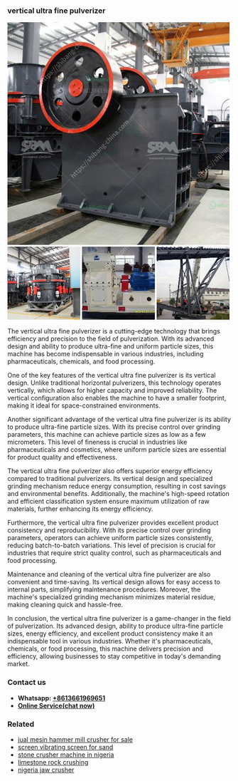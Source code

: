 <h3>vertical ultra fine pulverizer</h3><img src='1702952802.jpg' alt=''><p>The vertical ultra fine pulverizer is a cutting-edge technology that brings efficiency and precision to the field of pulverization. With its advanced design and ability to produce ultra-fine and uniform particle sizes, this machine has become indispensable in various industries, including pharmaceuticals, chemicals, and food processing.</p><p>One of the key features of the vertical ultra fine pulverizer is its vertical design. Unlike traditional horizontal pulverizers, this technology operates vertically, which allows for higher capacity and improved reliability. The vertical configuration also enables the machine to have a smaller footprint, making it ideal for space-constrained environments.</p><p>Another significant advantage of the vertical ultra fine pulverizer is its ability to produce ultra-fine particle sizes. With its precise control over grinding parameters, this machine can achieve particle sizes as low as a few micrometers. This level of fineness is crucial in industries like pharmaceuticals and cosmetics, where uniform particle sizes are essential for product quality and effectiveness.</p><p>The vertical ultra fine pulverizer also offers superior energy efficiency compared to traditional pulverizers. Its vertical design and specialized grinding mechanism reduce energy consumption, resulting in cost savings and environmental benefits. Additionally, the machine's high-speed rotation and efficient classification system ensure maximum utilization of raw materials, further enhancing its energy efficiency.</p><p>Furthermore, the vertical ultra fine pulverizer provides excellent product consistency and reproducibility. With its precise control over grinding parameters, operators can achieve uniform particle sizes consistently, reducing batch-to-batch variations. This level of precision is crucial for industries that require strict quality control, such as pharmaceuticals and food processing.</p><p>Maintenance and cleaning of the vertical ultra fine pulverizer are also convenient and time-saving. Its vertical design allows for easy access to internal parts, simplifying maintenance procedures. Moreover, the machine's specialized grinding mechanism minimizes material residue, making cleaning quick and hassle-free.</p><p>In conclusion, the vertical ultra fine pulverizer is a game-changer in the field of pulverization. Its advanced design, ability to produce ultra-fine particle sizes, energy efficiency, and excellent product consistency make it an indispensable tool in various industries. Whether it's pharmaceuticals, chemicals, or food processing, this machine delivers precision and efficiency, allowing businesses to stay competitive in today's demanding market.</p><h3>Contact us</h3><ul><li><strong>Whatsapp:&nbsp;<a href="https://wa.me/8613661969651">+8613661969651</a></strong></li><li><a href="https://swt.shibang-china.com/?git&amp;zhl&amp;vertical ultra fine pulverizer"><strong>Online Service(chat now)</strong></a></li></ul><h3>Related</h3><ul><li><a href='jual mesin hammer mill crusher for sale.md'>jual mesin hammer mill crusher for sale</a></li><li><a href='screen vibrating screen for sand.md'>screen vibrating screen for sand</a></li><li><a href='stone crusher machine in nigeria.md'>stone crusher machine in nigeria</a></li><li><a href='limestone rock crushing.md'>limestone rock crushing</a></li><li><a href='nigeria jaw crusher.md'>nigeria jaw crusher</a></li></ul>